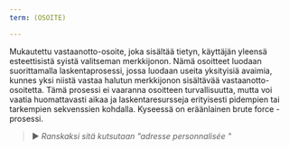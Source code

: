 ```yaml
---
term: (OSOITE)

---
```

Mukautettu vastaanotto-osoite, joka sisältää tietyn, käyttäjän yleensä esteettisistä syistä valitseman merkkijonon. Nämä osoitteet luodaan suorittamalla laskentaprosessi, jossa luodaan useita yksityisiä avaimia, kunnes yksi niistä vastaa halutun merkkijonon sisältävää vastaanotto-osoitetta. Tämä prosessi ei vaaranna osoitteen turvallisuutta, mutta voi vaatia huomattavasti aikaa ja laskentaresursseja erityisesti pidempien tai tarkempien sekvenssien kohdalla. Kyseessä on eräänlainen brute force -prosessi.

> ► *Ranskaksi sitä kutsutaan "adresse personnalisée "*